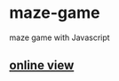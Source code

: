 # maze-game
maze game with Javascript  
<h2>
  <a href="https://hadioryanipr.github.io/maze-game/"> online view </a>
  
</h2>
